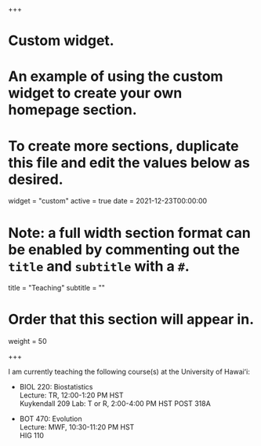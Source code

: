 +++
# Custom widget.
# An example of using the custom widget to create your own homepage section.
# To create more sections, duplicate this file and edit the values below as desired.
widget = "custom"
active = true
date = 2021-12-23T00:00:00

# Note: a full width section format can be enabled by commenting out the `title` and `subtitle` with a `#`.
title = "Teaching"
subtitle = ""

# Order that this section will appear in.
weight = 50

+++

I am currently teaching the following course(s) at the University of Hawaiʻi:

- BIOL 220: Biostatistics \
  Lecture: TR, 12:00-1:20 PM HST \
  Kuykendall 209
  Lab: T or R, 2:00-4:00 PM HST
  POST 318A

- BOT 470: Evolution \
  Lecture: MWF, 10:30-11:20 PM HST \
  HIG 110

